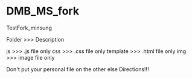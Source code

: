 # DMB_MS_fork
TestFork_minsung


Folder >>> Description

js >>> .js file only
css >>> .css file only
template >>> .html file only
img >>> image file only

Don't put your personal file on the other else Directions!!!

